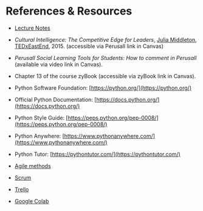 # References & Resources

- [Lecture Notes](notes/m09lecture.pdf)

- *Cultural Intelligence: The Competitive Edge for Leaders*, [Julia Middleton](https://en.wikipedia.org/wiki/Julia_Middleton), [TEDxEastEnd](https://www.ted.com/about/programs-initiatives/tedx-program), 2015. (accessible via Perusall link in Canvas)

- *Perusall Social Learning Tools for Students: How to comment in Perusall* (available via video link in Canvas).

- Chapter 13 of the course zyBook (accessible via zyBook link in
  Canvas).

- Python Software Foundation: [https://python.org/](https://python.org/)
- Official Python Documentation: [https://docs.python.org/](https://docs.python.org/)
- Python Style Guide: [https://peps.python.org/pep-0008/](https://peps.python.org/pep-0008/)
- Python Anywhere: [https://www.pythonanywhere.com/](https://www.pythonanywhere.com/)
- Python Tutor: [https://pythontutor.com/](https://pythontutor.com/)

- [Agile methods](https://www.agilealliance.org/)
- [Scrum](https://www.scrum.org/)
- [Trello](https://trello.com/)
- [Google Colab](https://colab.google/)


